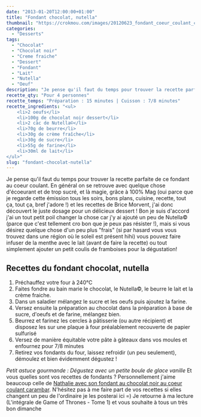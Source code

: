 ```yaml
---
date: "2013-01-20T12:00:00+01:00"
title: "Fondant chocolat, nutella"
thumbnail: "https://crokmou.com/images/20120623_fondant_coeur_coulant_chocolat_noir_nutella_0033.jpg"
categories:
  - "Desserts"
tags:
  - "Chocolat"
  - "Chocolat noir"
  - "Creme fraiche"
  - "Dessert"
  - "Fondant"
  - "Lait"
  - "Nutella"
  - "Oeuf"
description: "Je pense qu'il faut du temps pour trouver la recette parfaite de ce fondant au coeur coulant. En général on se retrouve avec quelque chose d'écoeurant..."
recette_qty: "Pour 4 personnes"
recette_temps: "Préparation : 15 minutes | Cuisson : 7/8 minutes"
recette_ingredients: "<ul>
 	<li>2 oeufs</li>
 	<li>100g de chocolat noir dessert</li>
 	<li>2 càc de Nutella©</li>
 	<li>70g de beurre</li>
 	<li>30g de crème fraîche</li>
 	<li>30g de sucre</li>
 	<li>55g de farine</li>
 	<li>30ml de lait</li>
</ul>"
slug: "fondant-chocolat-nutella"
---
```


Je pense qu'il faut du temps pour trouver la recette parfaite de ce fondant au coeur coulant. En général on se retrouve avec quelque chose d'écoeurant et de trop sucré, et là magie, grâce à 100% Mag (oui parce que je regarde cette émission tous les soirs, bons plans, cuisine, recette, tout ça, tout ça, bref j'adore !) et les recettes de Brice Morvent, j'ai donc découvert le juste dosage pour un délicieux dessert ! Bon je suis d'accord j'ai un tout petit poil changer la chose car j'y ai ajouté un peu de Nutella© (parce que c'est tellement cro bon que je peux pas résister !), mais si vous désirez quelque chose d'un peu plus "frais" (si par hasard vous vous trouvez dans une région où le soleil est présent hihi) vous pouvez faire infuser de la menthe avec le lait (avant de faire la recette) ou tout simplement ajouter un petit coulis de framboises pour la dégustation!

## **Recettes du fondant chocolat, nutella**

1.  Préchauffez votre four à 240°C
2.  Faites fondre au bain marie le chocolat, le Nutella©, le beurre le lait et la crème fraiche.
3.  Dans un saladier mélangez le sucre et les oeufs puis ajoutez la farine.
4.  Versez ensuite la préparation au chocolat dans la préparation à base de sucre, d'oeufs et de farine, mélangez bien.
5.  Beurrez et farinez les cercles à pâtisserie (ou autre récipient) et disposez les sur une plaque à four préalablement recouverte de papier sulfurisé
6.  Versez de manière équitable votre pâte à gâteaux dans vos moules et enfournez pour 7/8 minutes
7.  Retirez vos fondants du four, laissez refroidir (un peu seulement), démoulez et bien évidemment dégustez !

_Petit astuce gourmande : Dégustez avec un petite boule de glace vanille_ Et vous quelles sont vos recettes de fondants ? Personnellement j'aime beaucoup celle de [Nathalie avec son fondant au chocolat noir au coeur coulant carambar](http://www.lacuisinedenathalie.com/article-fondant-au-chocolat-noir-coeur-carambars-recette-facile-102399906.html). N'hésitez pas à me faire part de vos recettes si elles changent un peu de l'ordinaire je les posterai ici =) Je retourne à ma lecture (L'intégrale de Game of Thrones - Tome 1) et vous souhaite à tous un très bon dimanche